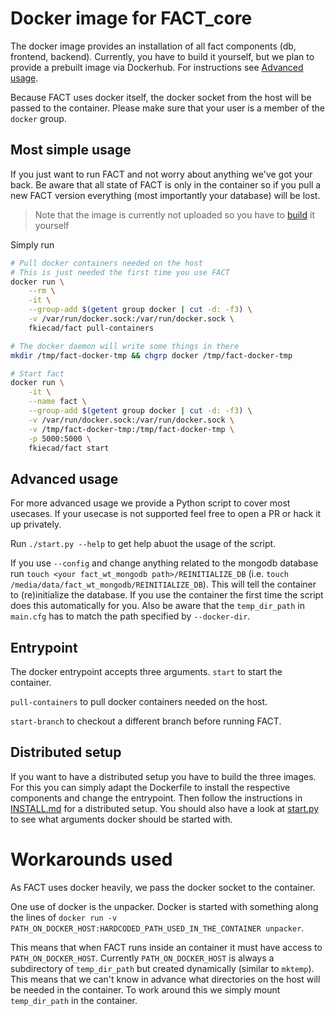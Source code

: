 # Docker image for FACT_core
The docker image provides an installation of all fact components (db, frontend,
backend). Currently, you have to build it yourself, but we plan to provide a
prebuilt image via Dockerhub. For instructions see [Advanced usage](#advanced-usage).

Because FACT uses docker itself, the docker socket from the host will be
passed to the container. Please make sure that your user is a member of the
`docker` group.

## Most simple usage
If you just want to run FACT and not worry about anything we've got your back.
Be aware that all state of FACT is only in the container so if you pull a new
FACT version everything (most importantly your database) will be lost.

> Note that the image is currently not uploaded so you have to
[build](#advanced-usage) it yourself

Simply run
```bash
# Pull docker containers needed on the host
# This is just needed the first time you use FACT
docker run \
	--rm \
	-it \
	--group-add $(getent group docker | cut -d: -f3) \
	-v /var/run/docker.sock:/var/run/docker.sock \
	fkiecad/fact pull-containers

# The docker daemon will write some things in there
mkdir /tmp/fact-docker-tmp && chgrp docker /tmp/fact-docker-tmp

# Start fact
docker run \
	-it \
	--name fact \
	--group-add $(getent group docker | cut -d: -f3) \
	-v /var/run/docker.sock:/var/run/docker.sock \
	-v /tmp/fact-docker-tmp:/tmp/fact-docker-tmp \
	-p 5000:5000 \
	fkiecad/fact start

```

## Advanced usage
For more advanced usage we provide a Python script to cover most usecases.
If your usecase is not supported feel free to open a PR or hack it up privately.

Run `./start.py --help` to get help abuot the usage of the script.

If you use `--config` and change anything related to the mongodb
database run ```touch <your fact_wt_mongodb path>/REINITIALIZE_DB```
(i.e. `touch /media/data/fact_wt_mongodb/REINITIALIZE_DB`).
This will tell the container to (re)initialize the database.
If you use the container the first time the script does this automatically for
you.
Also be aware that the `temp_dir_path` in `main.cfg` has to match the path
specified by `--docker-dir`.

## Entrypoint
The docker entrypoint accepts three arguments.
`start` to start the container.

`pull-containers` to pull docker containers needed on the host.

`start-branch` to checkout a different branch before running FACT.

## Distributed setup
If you want to have a distributed setup you have to build the three images.
For this you can simply adapt the Dockerfile to install the respective
components and change the entrypoint.
Then follow the instructions in [INSTALL.md](../INSTALL.md) for a distributed
setup.
You should also have a look at [start.py](./start.py) to see what arguments docker should
be started with.

# Workarounds used
As FACT uses docker heavily, we pass the docker socket to the container.

One use of docker is the unpacker. Docker is started with something along the
lines of
`docker run -v PATH_ON_DOCKER_HOST:HARDCODED_PATH_USED_IN_THE_CONTAINER unpacker`.

This means that when FACT runs inside an container it must have access to
`PATH_ON_DOCKER_HOST`.
Currently `PATH_ON_DOCKER_HOST` is always a subdirectory of `temp_dir_path` but
created dynamically (similar to `mktemp`). This means that we can't know in
advance what directories on the host will be needed in the container. To work
around this we simply mount `temp_dir_path` in the container.
